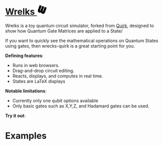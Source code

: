 # <a href="http://wrelks.com">Wrelks <img src="doc/logo.jpg" alt="Icon" title="Icon" /></a>

Wrelks is a toy quantum circuit simulator, forked from [Quirk](http://github.com/Strilanc/Quirk), designed to show how Quantum Gate Matrices are applied to a State/

If you want to quickly see the mathematical operations on Quantum States using gates, then wrecks-quirk is a great starting point for you.

**Defining features**:

- Runs in web browsers.
- Drag-and-drop circuit editing.
- Reacts, displays, and computes in real time.
- States are LaTeX displays

**Notable limitations**:

- Currently only one qubit options available
- Only basic gates such as X,Y,Z, and Hadamard gates can be used.

**Try it out**:

# Examples
